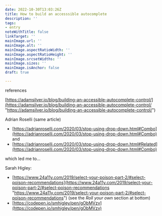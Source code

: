 ```yaml
---
date: 2022-10-30T13:03:26Z
title: How to build an accesssible autocomplete
description: ''
tags:
- entry
noteWithTitle: false
linkTarget: ''
mainImage.url: ''
mainImage.alt: ''
mainImage.aspectRatioWidth: ''
mainImage.aspectRatioHeight: ''
mainImage.srcsetWidths: ''
mainImage.sizes: ''
mainImage.isAnchor: false
draft: true

---
```

references 

[https://adamsilver.io/blog/building-an-accessible-autocomplete-control/](https://adamsilver.io/blog/building-an-accessible-autocomplete-control/ "https://adamsilver.io/blog/building-an-accessible-autocomplete-control/")

Adrian Roselli (same article)

* [https://adrianroselli.com/2020/03/stop-using-drop-down.html#Combo](https://adrianroselli.com/2020/03/stop-using-drop-down.html#Combo) and
* [https://adrianroselli.com/2020/03/stop-using-drop-down.html#Related](https://adrianroselli.com/2020/03/stop-using-drop-down.html#Combo)

which led me to…

Sarah Higley:

* [https://www.24a11y.com/2019/select-your-poison-part-2/#select-poison-recommendations](https://www.24a11y.com/2019/select-your-poison-part-2/#select-poison-recommendations "https://www.24a11y.com/2019/select-your-poison-part-2/#select-poison-recommendations") (see the _Roll your own_ section at bottom)
* [https://codepen.io/smhigley/pen/gObMVzv](https://codepen.io/smhigley/pen/gObMVzv)